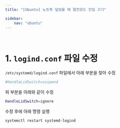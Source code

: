 ```yaml
---
title: "[Ubuntu] 노트북 덮었을 때 절전모드 진입 끄기"

sidebar:
    nav: "ubuntu"
---
```


<br/>

# 1. `logind.conf` 파일 수정

`/etc/systemd/logind.conf` 파일에서 아래 부분을 찾아 수정

```bash
#HandleLidSwitch=suspend
```

위 부분을 아래와 같이 수정

```bash
HandleLidSwitch=ignore
```

수정 후에 아래 명령 실행

```bash
systemctl restart systemd-logind
```

<br>

